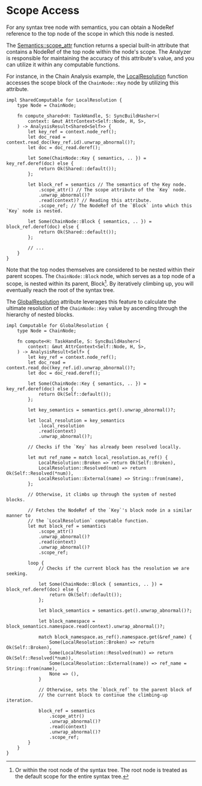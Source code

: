 <!------------------------------------------------------------------------------
  This file is a part of the "Lady Deirdre" work,
  a compiler front-end foundation technology.

  This work is proprietary software with source-available code.

  To copy, use, distribute, and contribute to this work, you must agree to
  the terms of the General License Agreement:

  https://github.com/Eliah-Lakhin/lady-deirdre/blob/master/EULA.md.

  The agreement grants you a Commercial-Limited License that gives you
  the right to use my work in non-commercial and limited commercial products
  with a total gross revenue cap. To remove this commercial limit for one of
  your products, you must acquire an Unrestricted Commercial License.

  If you contribute to the source code, documentation, or related materials
  of this work, you must assign these changes to me. Contributions are
  governed by the "Derivative Work" section of the General License
  Agreement.

  Copying the work in parts is strictly forbidden, except as permitted under
  the terms of the General License Agreement.

  If you do not or cannot agree to the terms of this Agreement,
  do not use this work.

  This work is provided "as is" without any warranties, express or implied,
  except to the extent that such disclaimers are held to be legally invalid.

  Copyright (c) 2024 Ilya Lakhin (Илья Александрович Лахин).
  All rights reserved.
------------------------------------------------------------------------------->

# Scope Access

For any syntax tree node with semantics, you can obtain a NodeRef reference to
the top node of the scope in which this node is nested.

The [Semantics::scope_attr](https://docs.rs/lady-deirdre/2.0.0/lady_deirdre/analysis/struct.Semantics.html#method.scope_attr)
function returns a special built-in attribute that contains a NodeRef of the top
node within the node's scope. The Analyzer is responsible for maintaining the
accuracy of this attribute's value, and you can utilize it within any computable
functions.

For instance, in the Chain Analysis example, the [LocalResolution](todo)
function accesses the scope block of the `ChainNode::Key` node by utilizing this
attribute.

```rust,noplayground
impl SharedComputable for LocalResolution {
    type Node = ChainNode;

    fn compute_shared<H: TaskHandle, S: SyncBuildHasher>(
        context: &mut AttrContext<Self::Node, H, S>,
    ) -> AnalysisResult<Shared<Self>> {
        let key_ref = context.node_ref();
        let doc_read = context.read_doc(key_ref.id).unwrap_abnormal()?;
        let doc = doc_read.deref();

        let Some(ChainNode::Key { semantics, .. }) = key_ref.deref(doc) else {
            return Ok(Shared::default());
        };

        let block_ref = semantics // The semantics of the Key node.
            .scope_attr() // The scope attribute of the `Key` node.
            .unwrap_abnormal()?
            .read(context)? // Reading this attribute.
            .scope_ref; // The NodeRef of the `Block` into which this `Key` node is nested.

        let Some(ChainNode::Block { semantics, .. }) = block_ref.deref(doc) else {
            return Ok(Shared::default());
        };
        
        // ...
    }
}
```

Note that the top nodes themselves are considered to be nested within their
parent scopes. The `ChainNode::Block` node, which serves as a top node of a
scope, is nested within its parent, Block[^parent]. By iteratively climbing up,
you will eventually reach the root of the syntax tree.

The [GlobalResolution](todo) attribute leverages this feature to calculate the
ultimate resolution of the `ChainNode::Key` value by ascending through the
hierarchy of nested blocks.

```rust,noplayground
impl Computable for GlobalResolution {
    type Node = ChainNode;

    fn compute<H: TaskHandle, S: SyncBuildHasher>(
        context: &mut AttrContext<Self::Node, H, S>,
    ) -> AnalysisResult<Self> {
        let key_ref = context.node_ref();
        let doc_read = context.read_doc(key_ref.id).unwrap_abnormal()?;
        let doc = doc_read.deref();

        let Some(ChainNode::Key { semantics, .. }) = key_ref.deref(doc) else {
            return Ok(Self::default());
        };

        let key_semantics = semantics.get().unwrap_abnormal()?;

        let local_resolution = key_semantics
            .local_resolution
            .read(context)
            .unwrap_abnormal()?;

        // Checks if the `Key` has already been resolved locally.

        let mut ref_name = match local_resolution.as_ref() {
            LocalResolution::Broken => return Ok(Self::Broken),
            LocalResolution::Resolved(num) => return Ok(Self::Resolved(*num)),
            LocalResolution::External(name) => String::from(name),
        };
        
        // Otherwise, it climbs up through the system of nested blocks.

        // Fetches the NodeRef of the `Key`'s block node in a similar manner to
        // the `LocalResolution` computable function.
        let mut block_ref = semantics
            .scope_attr()
            .unwrap_abnormal()?
            .read(context)
            .unwrap_abnormal()?
            .scope_ref;

        loop {
            // Checks if the current block has the resolution we are seeking.
        
            let Some(ChainNode::Block { semantics, .. }) = block_ref.deref(doc) else {
                return Ok(Self::default());
            };

            let block_semantics = semantics.get().unwrap_abnormal()?;

            let block_namespace = block_semantics.namespace.read(context).unwrap_abnormal()?;

            match block_namespace.as_ref().namespace.get(&ref_name) {
                Some(LocalResolution::Broken) => return Ok(Self::Broken),
                Some(LocalResolution::Resolved(num)) => return Ok(Self::Resolved(*num)),
                Some(LocalResolution::External(name)) => ref_name = String::from(name),
                None => (),
            }

            // Otherwise, sets the `block_ref` to the parent block of
            // the current block to continue the climbing-up iteration.

            block_ref = semantics
                .scope_attr()
                .unwrap_abnormal()?
                .read(context)
                .unwrap_abnormal()?
                .scope_ref;
        }
    }
}
```

[^parent]: Or within the root node of the syntax tree. The root node is treated
as the default scope for the entire syntax tree.
